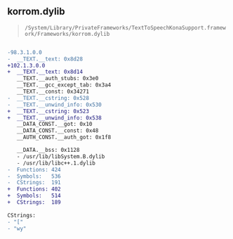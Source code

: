 ## korrom.dylib

> `/System/Library/PrivateFrameworks/TextToSpeechKonaSupport.framework/Frameworks/korrom.dylib`

```diff

-98.3.1.0.0
-  __TEXT.__text: 0x8d28
+102.1.3.0.0
+  __TEXT.__text: 0x8d14
   __TEXT.__auth_stubs: 0x3e0
   __TEXT.__gcc_except_tab: 0x3a4
   __TEXT.__const: 0x34271
-  __TEXT.__cstring: 0x528
-  __TEXT.__unwind_info: 0x530
+  __TEXT.__cstring: 0x523
+  __TEXT.__unwind_info: 0x538
   __DATA_CONST.__got: 0x10
   __DATA_CONST.__const: 0x48
   __AUTH_CONST.__auth_got: 0x1f8

   __DATA.__bss: 0x1128
   - /usr/lib/libSystem.B.dylib
   - /usr/lib/libc++.1.dylib
-  Functions: 424
-  Symbols:   536
-  CStrings:  191
+  Functions: 402
+  Symbols:   514
+  CStrings:  189
 
CStrings:
- "["
- "wy"

```
